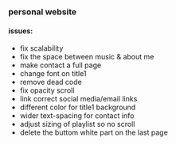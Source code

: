 ### personal website

#### issues:
-  fix scalability
-  fix the space between music & about me
-  make contact a full page
-  change font on title1
-  remove dead code
-  fix opacity scroll
-  link correct social media/email links
-  different color for title1 background
-  wider text-spacing for contact info
-  adjust sizing of playlist so no scroll
-  delete the buttom white part on the last page 
